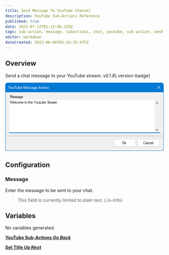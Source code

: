 ```yaml
---
title: Send Message To YouTube Channel
description: YouTube Sub-Actions Reference
published: true
date: 2022-07-12T01:13:56.329Z
tags: sub-action, message, subactions, chat, youtube, sub action, send message
editor: markdown
dateCreated: 2022-06-06T03:54:35.975Z
---
```


## Overview

Send a chat message to your YouTube stream. *v0.1.8*{.version-badge}

![send-yt-message-input.png](/send-message-yt/send-yt-message-input.png)

## Configuration
### Message

Enter the message to be sent to your chat.

> This field is currently limited to plain text.
{.is-info}

## Variables
No variables generated.

<section class="btn-grid my-5">
    
  [<i class="mdi mdi-chevron-left"></i>**YouTube Sub-Actions *Go Back***](/en/Sub-Actions/YouTube)
  
  [<i class="mdi mdi-youtube text--youtube"></i>**Set Title *Up Next***](/en/Sub-Actions/YouTube/Set-Title)
  
</section>